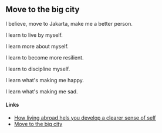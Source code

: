 Move to the big city
--------------------

I believe, move to Jakarta, make me a better person. 

I learn to live by myself. 

I learn more about myself. 

I learn to become more resilient. 

I learn to discipline myself. 

I learn what's making me happy. 

I learn what's making me sad.

#### Links

-	[How living abroad hels you develop a clearer sense of self](https://hbr.org/2018/05/how-living-abroad-helps-you-develop-a-clearer-sense-of-self)
-	[Move to the big city](https://sivers.org/city)
